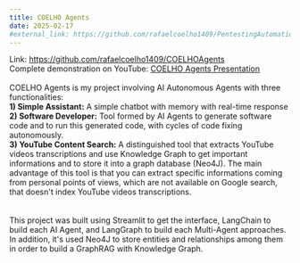 ```yaml
---
title: COELHO Agents
date: 2025-02-17
#external_link: https://github.com/rafaelcoelho1409/PentestingAutomation
---
```


Link: https://github.com/rafaelcoelho1409/COELHOAgents  
Complete demonstration on YouTube: [COELHO Agents Presentation](https://www.youtube.com/watch?v=lxXcUA0jmcM)
<br><br>
COELHO Agents is my project involving AI Autonomous Agents with three functionalities:<br>
**1) Simple Assistant:** A simple chatbot with memory with real-time response  
**2) Software Developer:** Tool formed by AI Agents to generate software code and to run this generated code, with cycles of code fixing autonomously.  
**3) YouTube Content Search:** A distinguished tool that extracts YouTube videos transcriptions and use Knowledge Graph to get important informations and to store it into a graph database (Neo4J). The main advantage of this tool is that you can extract specific informations coming from personal points of views, which are not available on Google search, that doesn't index YouTube videos transcriptions.  
<br><br>
This project was built using Streamlit to get the interface, LangChain to build each AI Agent, and LangGraph to build each Multi-Agent approaches. In addition, it's used Neo4J to store entities and relationships among them in order to build a GraphRAG with Knowledge Graph.


<!--more-->
